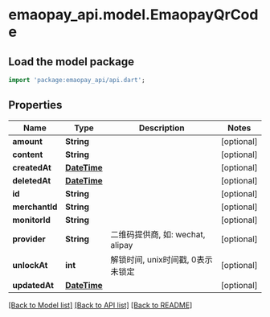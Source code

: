 # emaopay_api.model.EmaopayQrCode

## Load the model package
```dart
import 'package:emaopay_api/api.dart';
```

## Properties
Name | Type | Description | Notes
------------ | ------------- | ------------- | -------------
**amount** | **String** |  | [optional] 
**content** | **String** |  | [optional] 
**createdAt** | [**DateTime**](DateTime.md) |  | [optional] 
**deletedAt** | [**DateTime**](DateTime.md) |  | [optional] 
**id** | **String** |  | [optional] 
**merchantId** | **String** |  | [optional] 
**monitorId** | **String** |  | [optional] 
**provider** | **String** | 二维码提供商, 如: wechat, alipay | [optional] 
**unlockAt** | **int** | 解锁时间, unix时间戳, 0表示未锁定 | [optional] 
**updatedAt** | [**DateTime**](DateTime.md) |  | [optional] 

[[Back to Model list]](../README.md#documentation-for-models) [[Back to API list]](../README.md#documentation-for-api-endpoints) [[Back to README]](../README.md)


